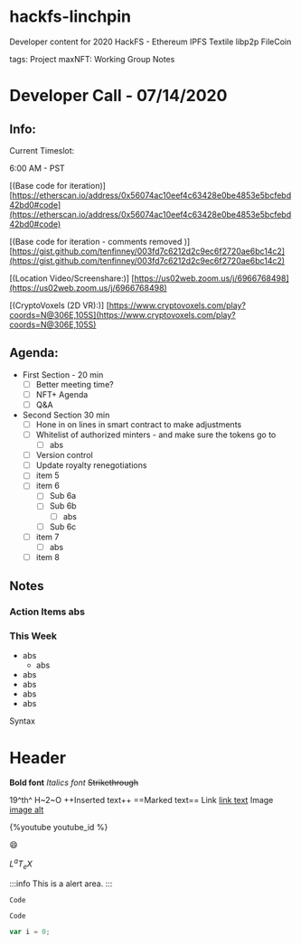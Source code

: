 # hackfs-linchpin
Developer content for 2020 HackFS - Ethereum IPFS Textile libp2p FileCoin



tags: Project maxNFT: Working Group Notes


# Developer Call - 07/14/2020

## Info:

Current Timeslot: 

6:00 AM - PST 

[(Base code for iteration)] [https://etherscan.io/address/0x56074ac10eef4c63428e0be4853e5bcfebd42bd0#code](https://etherscan.io/address/0x56074ac10eef4c63428e0be4853e5bcfebd42bd0#code)

[(Base code for iteration - comments removed )] [https://gist.github.com/tenfinney/003fd7c6212d2c9ec6f2720ae6bc14c2](https://gist.github.com/tenfinney/003fd7c6212d2c9ec6f2720ae6bc14c2)

[(Location Video/Screenshare:)] [https://us02web.zoom.us/j/6966768498](https://us02web.zoom.us/j/6966768498)

[(CryptoVoxels (2D VR):)] [https://www.cryptovoxels.com/play?coords=N@306E,105S](https://www.cryptovoxels.com/play?coords=N@306E,105S)

## Agenda:

- First Section - 20 min 
    - [ ]  Better meeting time?
    - [ ]  NFT+ Agenda
    - [ ]  Q&A

- Second Section 30 min
    - [ ]  Hone in on lines in smart contract to make adjustments
    - [ ]  Whitelist of authorized minters - and make sure the tokens go to
        - [ ]  abs
    - [ ]  Version control
    - [ ]  Update royalty renegotiations
    - [ ]  item 5
    - [ ]  item 6
        - [ ]  Sub 6a
        - [ ]  Sub 6b
            - [ ] abs
        - [ ]  Sub 6c
    - [ ]  item 7
        - [ ] abs
    - [ ]  item 8
    
## Notes

### Action Items abs


### This Week  
- abs
    - abs
- abs
- abs
- abs
- abs



Syntax
# Header


**Bold font**
*Italics font*
~~Strikethrough~~

19^th^
H~2~O
++Inserted text++
==Marked text==
Link 	[link text](https:// "title")
Image 	[image alt](https:// "title")

{%youtube youtube_id %}

:smile:

$L^aT_eX$

:::info
This is a alert area.
:::

    
`Code`

`Code`

```javascript
var i = 0;
```
